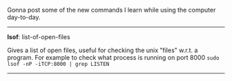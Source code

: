 Gonna post some of the new commands I learn while using the computer day-to-day.

---
**lsof**: list-of-open-files

Gives a list of open files, useful for checking the unix "files" w.r.t. a program. For example to check what process is running on port 8000
`sudo lsof -nP -iTCP:8000 | grep LISTEN`

---
